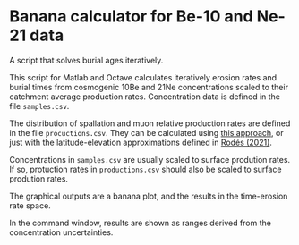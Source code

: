 # Banana calculator for Be-10 and Ne-21 data

A script that  solves burial ages iteratively.

This script for Matlab and Octave calculates iteratively erosion rates and burial times from cosmogenic 10Be and 21Ne concentrations scaled to their catchment average production rates. Concentration data is defined in the file ```samples.csv```.

The distribution of spallation and muon relative production rates are defined in the file ```procuctions.csv```. They can be calculated using [this approach](https://angelrodes.wordpress.com/2021/12/15/average-cosmogenic-production-rate-calculator/), or just with the latitude-elevation approximations defined in [Rodés (2021)](https://doi.org/10.3390/geosciences11090362).

Concentrations in ```samples.csv``` are usually scaled to surface prodution rates. If so, protuction rates in ```productions.csv``` should also be scaled to surface prodution rates.

The graphical outputs are a banana plot, and the results in the time-erosion rate space.

In the command window, results are shown as ranges derived from the concentration uncertainties.
